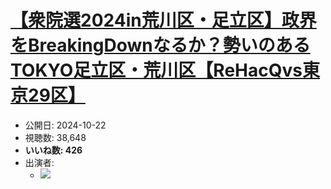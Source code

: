 # [【衆院選2024in荒川区・足立区】政界をBreakingDownなるか？勢いのあるTOKYO足立区・荒川区【ReHacQvs東京29区】](https://www.youtube.com/watch?v=0JDtslllsn4)
-   公開日: 2024-10-22
-   視聴数: 38,648
-   **いいね数: 426**
-   出演者: 
    - [![](https://img.youtube.com/vi/0JDtslllsn4/hqdefault.jpg)](https://www.youtube.com/watch?v=0JDtslllsn4)
